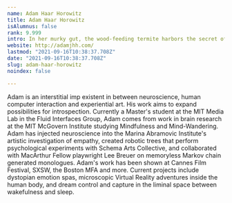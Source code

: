 ```yaml
---
name: Adam Haar Horowitz
title: Adam Haar Horowitz
isAlumnus: false
rank: 9.999
intro: In her murky gut, the wood-feeding termite harbors the secret of life. What is it? A community becomes an individual. The arithmetic of the living. One plus one is one &#45;Professor Lynn Margulis
website: http://adamjhh.com/
lastmod: "2021-09-16T10:38:37.708Z"
date: "2021-09-16T10:38:37.708Z"
slug: adam-haar-horowitz
noindex: false

---
```

Adam is an interstitial imp existent in between neuroscience, human computer interaction and experiential art. His work aims to expand possibilities for introspection. Currently a Master's student at the MIT Media Lab in the Fluid Interfaces Group, Adam comes from work in brain research at the MIT McGovern Institute studying Mindfulness and Mind-Wandering. Adam has injected neuroscience into the Marina Abramovic Institute's artistic investigation of empathy, created robotic trees that perform psychological experiments with Schema Arts Collective, and collaborated with MacArthur Fellow playwright Lee Breuer on memoryless Markov chain generated monologues. Adam's work has been shown at Cannes Film Festival, SXSW, the Boston MFA and more. Current projects include dystopian emotion spas, microscopic Virtual Reality adventures inside the human body, and dream control and capture in the liminal space between wakefulness and sleep.